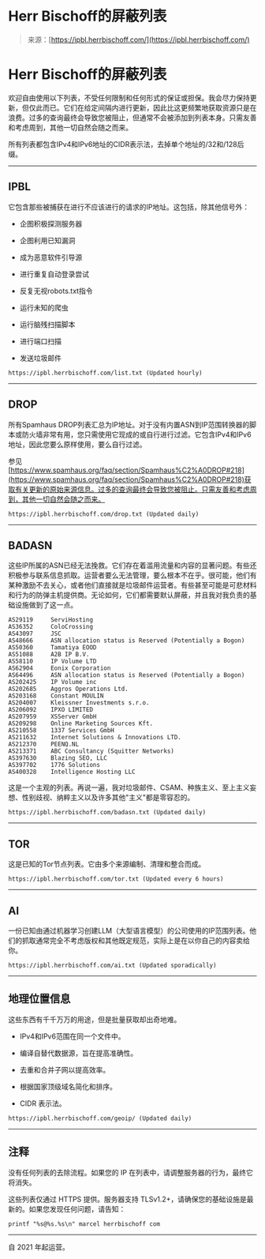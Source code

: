 <!--yml

类别：未分类

日期：2024-05-29 13:20:59

-->

# Herr Bischoff的屏蔽列表

> 来源：[https://ipbl.herrbischoff.com/](https://ipbl.herrbischoff.com/)

# Herr Bischoff的屏蔽列表

欢迎自由使用以下列表，不受任何限制和任何形式的保证或担保。我会尽力保持更新，但仅此而已。它们在给定间隔内进行更新，因此比这更频繁地获取资源只是在浪费。过多的查询最终会导致您被阻止，但通常不会被添加到列表本身。只需友善和考虑周到，其他一切自然会随之而来。

所有列表都包含IPv4和IPv6地址的CIDR表示法，去掉单个地址的/32和/128后缀。

* * *

## IPBL

它包含那些被捕获在进行不应该进行的请求的IP地址。这包括，除其他信号外：

+   企图积极探测服务器

+   企图利用已知漏洞

+   成为恶意软件引导源

+   进行重复自动登录尝试

+   反复无视robots.txt指令

+   运行未知的爬虫

+   运行脑残扫描脚本

+   进行端口扫描

+   发送垃圾邮件

```
https://ipbl.herrbischoff.com/list.txt (Updated hourly)
```

* * *

## DROP

所有Spamhaus DROP列表汇总为IP地址。对于没有内置ASN到IP范围转换器的脚本或防火墙非常有用，您只需使用它现成的或自行进行过滤。它包含IPv4和IPv6地址，因此您要么原样使用，要么自行过滤。

参见[https://www.spamhaus.org/faq/section/Spamhaus%C2%A0DROP#218](https://www.spamhaus.org/faq/section/Spamhaus%C2%A0DROP#218)获取有关更新的原始来源信息。过多的查询最终会导致您被阻止。只需友善和考虑周到，其他一切自然会随之而来。

```
https://ipbl.herrbischoff.com/drop.txt (Updated daily)
```

* * *

## BADASN

这些IP所属的ASN已经无法挽救。它们存在着滥用流量和内容的显著问题。有些还积极参与联系信息抓取。运营者要么无法管理，要么根本不在乎。很可能，他们有某种激励不去关心，或者他们直接就是垃圾邮件运营者。有些甚至可能是可悲材料和行为的防弹主机提供商。无论如何，它们都需要默认屏蔽，并且我对我负责的基础设施做到了这一点。

```
AS29119     ServiHosting
AS36352     ColoCrossing
AS43097     JSC
AS48666     ASN allocation status is Reserved (Potentially a Bogon)
AS50360     Tamatiya EOOD
AS51088     A2B IP B.V.
AS58110     IP Volume LTD
AS62904     Eonix Corporation
AS64496     ASN allocation status is Reserved (Potentially a Bogon)
AS202425    IP Volume inc
AS202685    Aggros Operations Ltd.
AS203168    Constant MOULIN
AS204007    Kleissner Investments s.r.o.
AS206092    IPXO LIMITED
AS207959    XSServer GmbH
AS209298    Online Marketing Sources Kft.
AS210558    1337 Services GmbH
AS211632    Internet Solutions & Innovations LTD.
AS212370    PEENQ.NL
AS213371    ABC Consultancy (Squitter Networks)
AS397630    Blazing SEO, LLC
AS397702    1776 Solutions
AS400328    Intelligence Hosting LLC
```

这是一个主观的列表。再说一遍，我对垃圾邮件、CSAM、种族主义、至上主义妄想、性别歧视、纳粹主义以及许多其他"主义"都是零容忍的。

```
https://ipbl.herrbischoff.com/badasn.txt (Updated daily)
```

* * *

## TOR

这是已知的Tor节点列表。它由多个来源编制、清理和整合而成。

```
https://ipbl.herrbischoff.com/tor.txt (Updated every 6 hours)
```

* * *

## AI

一份已知由通过机器学习创建LLM（大型语言模型）的公司使用的IP范围列表。他们的抓取通常完全不考虑版权和其他既定规范，实际上是在以你自己的内容卖给你。

```
https://ipbl.herrbischoff.com/ai.txt (Updated sporadically)
```

* * *

## 地理位置信息

这些东西有千千万万的用途，但是批量获取却出奇地难。

+   IPv4和IPv6范围在同一个文件中。

+   编译自替代数据源，旨在提高准确性。

+   去重和合并子网以提高效率。

+   根据国家顶级域名简化和排序。

+   CIDR 表示法。

```
https://ipbl.herrbischoff.com/geoip/ (Updated daily)
```

* * *

## 注释

没有任何列表的去除流程。如果您的 IP 在列表中，请调整服务器的行为，最终它将消失。

这些列表仅通过 HTTPS 提供。服务器支持 TLSv1.2+，请确保您的基础设施是最新的。如果您发现任何问题，请告知：

```
printf "%s@%s.%s\n" marcel herrbischoff com
```

* * *

自 2021 年起运营。
